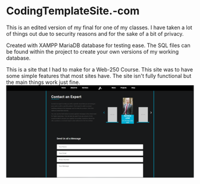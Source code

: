# CodingTemplateSite.-com
This is an edited version of my final for one of my classes. I have taken a lot of things out due to security reasons and for the sake of a bit of privacy.

Created with XAMPP MariaDB database for testing ease. The SQL files can be found within the project to create your own versions of my working database.

This is a site that I had to make for a Web-250 Course. This site was to have some simple features that most sites have. The site isn't fully functional but the main things work just fine.
![Contact-Us Page Screenshot](https://github.com/PatrickALove/CodingTemplateSite.-com/blob/master/ContactExpert.png)

